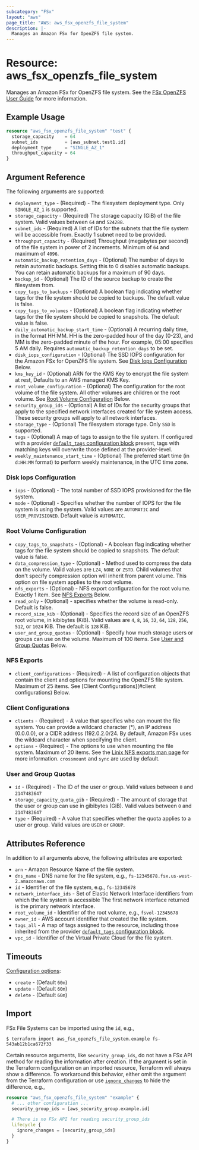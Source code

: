 ```yaml
---
subcategory: "FSx"
layout: "aws"
page_title: "AWS: aws_fsx_openzfs_file_system"
description: |-
  Manages an Amazon FSx for OpenZFS file system.
---
```


# Resource: aws_fsx_openzfs_file_system

Manages an Amazon FSx for OpenZFS file system.
See the [FSx OpenZFS User Guide](https://docs.aws.amazon.com/fsx/latest/OpenZFSGuide/what-is-fsx.html) for more information.

## Example Usage

```terraform
resource "aws_fsx_openzfs_file_system" "test" {
  storage_capacity    = 64
  subnet_ids          = [aws_subnet.test1.id]
  deployment_type     = "SINGLE_AZ_1"
  throughput_capacity = 64
}
```

## Argument Reference

The following arguments are supported:

* `deployment_type` - (Required) - The filesystem deployment type. Only `SINGLE_AZ_1` is supported.
* `storage_capacity` - (Required) The storage capacity (GiB) of the file system. Valid values between `64` and `524288`.
* `subnet_ids` - (Required) A list of IDs for the subnets that the file system will be accessible from. Exactly 1 subnet need to be provided.
* `throughput_capacity` - (Required) Throughput (megabytes per second) of the file system in power of 2 increments. Minimum of `64` and maximum of `4096`.
* `automatic_backup_retention_days` - (Optional) The number of days to retain automatic backups. Setting this to 0 disables automatic backups. You can retain automatic backups for a maximum of 90 days.
* `backup_id` - (Optional) The ID of the source backup to create the filesystem from.
* `copy_tags_to_backups` - (Optional) A boolean flag indicating whether tags for the file system should be copied to backups. The default value is false.
* `copy_tags_to_volumes` - (Optional) A boolean flag indicating whether tags for the file system should be copied to snapshots. The default value is false.
* `daily_automatic_backup_start_time` - (Optional) A recurring daily time, in the format HH:MM. HH is the zero-padded hour of the day (0-23), and MM is the zero-padded minute of the hour. For example, 05:00 specifies 5 AM daily. Requires `automatic_backup_retention_days` to be set.
* `disk_iops_configuration` - (Optional) The SSD IOPS configuration for the Amazon FSx for OpenZFS file system. See [Disk Iops Configuration](#disk-iops-configuration) Below.
* `kms_key_id` - (Optional) ARN for the KMS Key to encrypt the file system at rest, Defaults to an AWS managed KMS Key.
* `root_volume_configuration` - (Optional) The configuration for the root volume of the file system. All other volumes are children or the root volume. See [Root Volume Configuration](#root-volume-configuration) Below.
* `security_group_ids` - (Optional) A list of IDs for the security groups that apply to the specified network interfaces created for file system access. These security groups will apply to all network interfaces.
* `storage_type` - (Optional) The filesystem storage type. Only `SSD` is supported.
* `tags` - (Optional) A map of tags to assign to the file system. If configured with a provider [`default_tags` configuration block](https://registry.terraform.io/providers/hashicorp/aws/latest/docs#default_tags-configuration-block) present, tags with matching keys will overwrite those defined at the provider-level.
* `weekly_maintenance_start_time` - (Optional) The preferred start time (in `d:HH:MM` format) to perform weekly maintenance, in the UTC time zone.

### Disk Iops Configuration

* `iops` - (Optional) - The total number of SSD IOPS provisioned for the file system.
* `mode` - (Optional) - Specifies whether the number of IOPS for the file system is using the system. Valid values are `AUTOMATIC` and `USER_PROVISIONED`. Default value is `AUTOMATIC`.

### Root Volume Configuration

* `copy_tags_to_snapshots` - (Optional) - A boolean flag indicating whether tags for the file system should be copied to snapshots. The default value is false.
* `data_compression_type` - (Optional) - Method used to compress the data on the volume. Valid values are `LZ4`, `NONE` or `ZSTD`. Child volumes that don't specify compression option will inherit from parent volume. This option on file system applies to the root volume.
* `nfs_exports` - (Optional) - NFS export configuration for the root volume. Exactly 1 item. See [NFS Exports](#nfs-exports) Below.
* `read_only` - (Optional) - specifies whether the volume is read-only. Default is false.
* `record_size_kib` - (Optional) - Specifies the record size of an OpenZFS root volume, in kibibytes (KiB). Valid values are `4`, `8`, `16`, `32`, `64`, `128`, `256`, `512`, or `1024` KiB. The default is `128` KiB.
* `user_and_group_quotas` - (Optional) - Specify how much storage users or groups can use on the volume. Maximum of 100 items. See [User and Group Quotas](#user-and-group-quotas) Below.

### NFS Exports

* `client_configurations` - (Required) - A list of configuration objects that contain the client and options for mounting the OpenZFS file system. Maximum of 25 items. See [Client Configurations](#client configurations) Below.

### Client Configurations

* `clients` - (Required) - A value that specifies who can mount the file system. You can provide a wildcard character (*), an IP address (0.0.0.0), or a CIDR address (192.0.2.0/24. By default, Amazon FSx uses the wildcard character when specifying the client.
* `options` - (Required) -  The options to use when mounting the file system. Maximum of 20 items. See the [Linix NFS exports man page](https://linux.die.net/man/5/exports) for more information. `crossmount` and `sync` are used by default.

### User and Group Quotas

* `id` - (Required) - The ID of the user or group. Valid values between `0` and `2147483647`
* `storage_capacity_quota_gib` - (Required) - The amount of storage that the user or group can use in gibibytes (GiB). Valid values between `0` and `2147483647`
* `type` - (Required) - A value that specifies whether the quota applies to a user or group. Valid values are `USER` or `GROUP`.

## Attributes Reference

In addition to all arguments above, the following attributes are exported:

* `arn` - Amazon Resource Name of the file system.
* `dns_name` - DNS name for the file system, e.g., `fs-12345678.fsx.us-west-2.amazonaws.com`
* `id` - Identifier of the file system, e.g., `fs-12345678`
* `network_interface_ids` - Set of Elastic Network Interface identifiers from which the file system is accessible The first network interface returned is the primary network interface.
* `root_volume_id` - Identifier of the root volume, e.g., `fsvol-12345678`
* `owner_id` - AWS account identifier that created the file system.
* `tags_all` - A map of tags assigned to the resource, including those inherited from the provider [`default_tags` configuration block](https://registry.terraform.io/providers/hashicorp/aws/latest/docs#default_tags-configuration-block).
* `vpc_id` - Identifier of the Virtual Private Cloud for the file system.

## Timeouts

[Configuration options](https://developer.hashicorp.com/terraform/language/resources/syntax#operation-timeouts):

* `create` - (Default `60m`)
* `update` - (Default `60m`)
* `delete` - (Default `60m`)

## Import

FSx File Systems can be imported using the `id`, e.g.,

```
$ terraform import aws_fsx_openzfs_file_system.example fs-543ab12b1ca672f33
```

Certain resource arguments, like `security_group_ids`, do not have a FSx API method for reading the information after creation. If the argument is set in the Terraform configuration on an imported resource, Terraform will always show a difference. To workaround this behavior, either omit the argument from the Terraform configuration or use [`ignore_changes`](https://www.terraform.io/docs/configuration/meta-arguments/lifecycle.html#ignore_changes) to hide the difference, e.g.,

```terraform
resource "aws_fsx_openzfs_file_system" "example" {
  # ... other configuration ...
  security_group_ids = [aws_security_group.example.id]

  # There is no FSx API for reading security_group_ids
  lifecycle {
    ignore_changes = [security_group_ids]
  }
}
```
